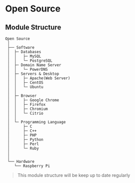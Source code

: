 # Open Source


## Module Structure
```
Open Source
 │
 ├── Software
 │	├─ Databases
 │	│	├─ MySQL
 │	│	└─ PostgreSQL
 │	├─ Domain Name Server
 │	│	└─ PowerDNS
 │	├─ Servers & Desktop
 │	│	├─ Apache(Web Server)
 │	│	├─ CentOS
 │	│	└─ Ubuntu
 │	│
 │	├─ Browser
 │	│	├─ Google Chrome
 │	│	├─ Firefox
 │	│	├─ Chromium
 │	│	└─ Citrio
 │	│
 │	└─ Programming Language
 │		├─ C
 │		├─ C++
 │		├─ PHP
 │		├─ Python
 │		├─ Perl
 │		└─ Ruby
 │
 │
 └── Hardware
 	└── Raspberry Pi
```

> This module structure will be keep up to date regularly
